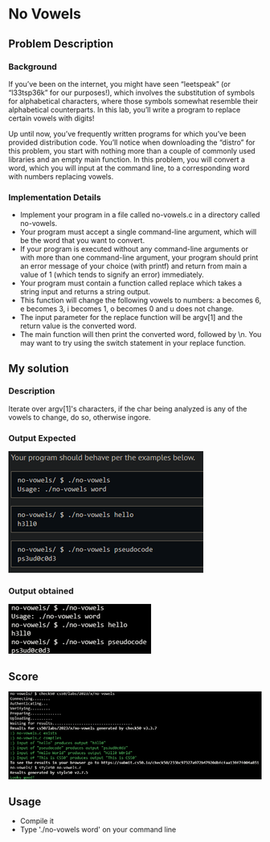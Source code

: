 # No Vowels

## Problem Description

### Background

If you’ve been on the internet, you might have seen “leetspeak” (or “l33tsp36k” for our purposes!), which involves the substitution of symbols for alphabetical characters, where those symbols somewhat resemble their alphabetical counterparts. In this lab, you’ll write a program to replace certain vowels with digits!

Up until now, you’ve frequently written programs for which you’ve been provided distribution code. You’ll notice when downloading the “distro” for this problem, you start with nothing more than a couple of commonly used libraries and an empty main function. In this problem, you will convert a word, which you will input at the command line, to a corresponding word with numbers replacing vowels.

### Implementation Details

- Implement your program in a file called no-vowels.c in a directory called no-vowels.
- Your program must accept a single command-line argument, which will be the word that you want to convert.
- If your program is executed without any command-line arguments or with more than one command-line argument, your program should print an error message of your choice (with printf) and return from main a value of 1 (which tends to signify an error) immediately.
- Your program must contain a function called replace which takes a string input and returns a string output.
- This function will change the following vowels to numbers: a becomes 6, e becomes 3, i becomes 1, o becomes 0 and u does not change.
- The input parameter for the replace function will be argv[1] and the return value is the converted word.
- The main function will then print the converted word, followed by \n.
You may want to try using the switch statement in your replace function.

## My solution

### Description

Iterate over argv[1]'s characters, if the char being analyzed is any of the vowels to change, do so, otherwise ingore.

### Output Expected

![Output expected](./Resources/OutputExpected.png)

### Output obtained

![Output obtained](./Resources/OutputObtained.png)

## Score

![Passed](./Resources/Score.png)

## Usage

- Compile it
- Type './no-vowels word' on your command line 